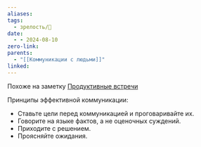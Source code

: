 ```yaml
---
aliases: 
tags:
  - зрелость/🌱
date:
  - - 2024-08-10
zero-link: 
parents:
  - "[[Коммуникации с людьми]]"
linked:
---
```

Похоже на заметку [Продуктивные встречи](Продуктивные%20встречи.md)

Принципы эффективной коммуникации:
- Ставьте цели перед коммуникацией и проговаривайте их.
- Говорите на языке фактов, а не оценочных суждений.
- Приходите с решением.
- Проясняйте ожидания.